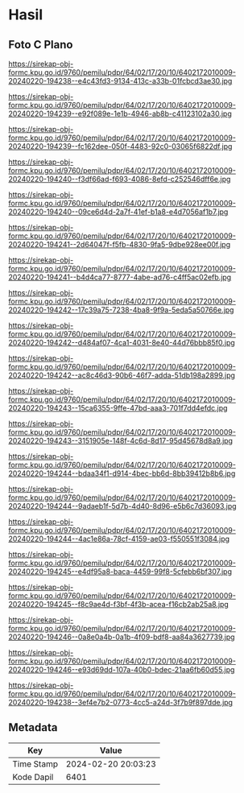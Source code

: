 # Hasil

## Foto C Plano

https://sirekap-obj-formc.kpu.go.id/9760/pemilu/pdpr/64/02/17/20/10/6402172010009-20240220-194238--e4c43fd3-9134-413c-a33b-01fcbcd3ae30.jpg

https://sirekap-obj-formc.kpu.go.id/9760/pemilu/pdpr/64/02/17/20/10/6402172010009-20240220-194239--e92f089e-1e1b-4946-ab8b-c41123102a30.jpg

https://sirekap-obj-formc.kpu.go.id/9760/pemilu/pdpr/64/02/17/20/10/6402172010009-20240220-194239--fc162dee-050f-4483-92c0-03065f6822df.jpg

https://sirekap-obj-formc.kpu.go.id/9760/pemilu/pdpr/64/02/17/20/10/6402172010009-20240220-194240--f3df66ad-f693-4086-8efd-c252546dff6e.jpg

https://sirekap-obj-formc.kpu.go.id/9760/pemilu/pdpr/64/02/17/20/10/6402172010009-20240220-194240--09ce6d4d-2a7f-41ef-b1a8-e4d7056af1b7.jpg

https://sirekap-obj-formc.kpu.go.id/9760/pemilu/pdpr/64/02/17/20/10/6402172010009-20240220-194241--2d64047f-f5fb-4830-9fa5-9dbe928ee00f.jpg

https://sirekap-obj-formc.kpu.go.id/9760/pemilu/pdpr/64/02/17/20/10/6402172010009-20240220-194241--b4d4ca77-8777-4abe-ad76-c4ff5ac02efb.jpg

https://sirekap-obj-formc.kpu.go.id/9760/pemilu/pdpr/64/02/17/20/10/6402172010009-20240220-194242--17c39a75-7238-4ba8-9f9a-5eda5a50766e.jpg

https://sirekap-obj-formc.kpu.go.id/9760/pemilu/pdpr/64/02/17/20/10/6402172010009-20240220-194242--d484af07-4ca1-4031-8e40-44d76bbb85f0.jpg

https://sirekap-obj-formc.kpu.go.id/9760/pemilu/pdpr/64/02/17/20/10/6402172010009-20240220-194242--ac8c46d3-90b6-46f7-adda-51db198a2899.jpg

https://sirekap-obj-formc.kpu.go.id/9760/pemilu/pdpr/64/02/17/20/10/6402172010009-20240220-194243--15ca6355-9ffe-47bd-aaa3-701f7dd4efdc.jpg

https://sirekap-obj-formc.kpu.go.id/9760/pemilu/pdpr/64/02/17/20/10/6402172010009-20240220-194243--3151905e-148f-4c6d-8d17-95d45678d8a9.jpg

https://sirekap-obj-formc.kpu.go.id/9760/pemilu/pdpr/64/02/17/20/10/6402172010009-20240220-194244--bdaa34f1-d914-4bec-bb6d-8bb39412b8b6.jpg

https://sirekap-obj-formc.kpu.go.id/9760/pemilu/pdpr/64/02/17/20/10/6402172010009-20240220-194244--9adaeb1f-5d7b-4d40-8d96-e5b6c7d36093.jpg

https://sirekap-obj-formc.kpu.go.id/9760/pemilu/pdpr/64/02/17/20/10/6402172010009-20240220-194244--4ac1e86a-78cf-4159-ae03-f550551f3084.jpg

https://sirekap-obj-formc.kpu.go.id/9760/pemilu/pdpr/64/02/17/20/10/6402172010009-20240220-194245--e4df95a8-baca-4459-99f8-5cfebb6bf307.jpg

https://sirekap-obj-formc.kpu.go.id/9760/pemilu/pdpr/64/02/17/20/10/6402172010009-20240220-194245--f8c9ae4d-f3bf-4f3b-acea-f16cb2ab25a8.jpg

https://sirekap-obj-formc.kpu.go.id/9760/pemilu/pdpr/64/02/17/20/10/6402172010009-20240220-194246--0a8e0a4b-0a1b-4f09-bdf8-aa84a3627739.jpg

https://sirekap-obj-formc.kpu.go.id/9760/pemilu/pdpr/64/02/17/20/10/6402172010009-20240220-194246--e93d69dd-107a-40b0-bdec-21aa6fb60d55.jpg

https://sirekap-obj-formc.kpu.go.id/9760/pemilu/pdpr/64/02/17/20/10/6402172010009-20240220-194238--3ef4e7b2-0773-4cc5-a24d-3f7b9f897dde.jpg


## Metadata

| Key        | Value               |
| ---------- | ------------------- |
| Time Stamp | 2024-02-20 20:03:23 |
| Kode Dapil | 6401                |



